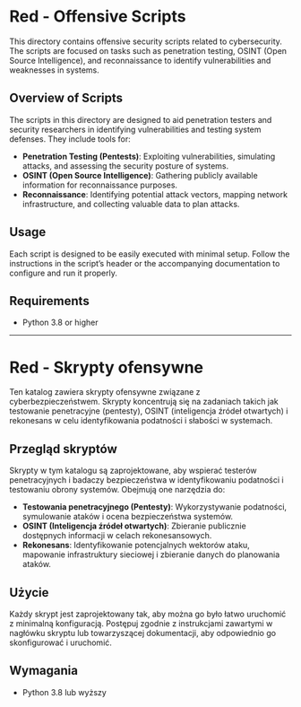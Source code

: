 # Red - Offensive Scripts

This directory contains offensive security scripts related to cybersecurity. The scripts are focused on tasks such as penetration testing, OSINT (Open Source Intelligence), and reconnaissance to identify vulnerabilities and weaknesses in systems.

## Overview of Scripts

The scripts in this directory are designed to aid penetration testers and security researchers in identifying vulnerabilities and testing system defenses. They include tools for:

- **Penetration Testing (Pentests)**: Exploiting vulnerabilities, simulating attacks, and assessing the security posture of systems.
- **OSINT (Open Source Intelligence)**: Gathering publicly available information for reconnaissance purposes.
- **Reconnaissance**: Identifying potential attack vectors, mapping network infrastructure, and collecting valuable data to plan attacks.

## Usage

Each script is designed to be easily executed with minimal setup. Follow the instructions in the script’s header or the accompanying documentation to configure and run it properly.

## Requirements

- Python 3.8 or higher

-------------------------

# Red - Skrypty ofensywne

Ten katalog zawiera skrypty ofensywne związane z cyberbezpieczeństwem. Skrypty koncentrują się na zadaniach takich jak testowanie penetracyjne (pentesty), OSINT (inteligencja źródeł otwartych) i rekonesans w celu identyfikowania podatności i słabości w systemach.

## Przegląd skryptów

Skrypty w tym katalogu są zaprojektowane, aby wspierać testerów penetracyjnych i badaczy bezpieczeństwa w identyfikowaniu podatności i testowaniu obrony systemów. Obejmują one narzędzia do:

- **Testowania penetracyjnego (Pentesty)**: Wykorzystywanie podatności, symulowanie ataków i ocena bezpieczeństwa systemów.
- **OSINT (Inteligencja źródeł otwartych)**: Zbieranie publicznie dostępnych informacji w celach rekonesansowych.
- **Rekonesans**: Identyfikowanie potencjalnych wektorów ataku, mapowanie infrastruktury sieciowej i zbieranie danych do planowania ataków.

## Użycie

Każdy skrypt jest zaprojektowany tak, aby można go było łatwo uruchomić z minimalną konfiguracją. Postępuj zgodnie z instrukcjami zawartymi w nagłówku skryptu lub towarzyszącej dokumentacji, aby odpowiednio go skonfigurować i uruchomić.

## Wymagania

- Python 3.8 lub wyższy